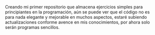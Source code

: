 Creando mi primer repositorio que almacena ejercicios simples para principiantes en la programación, aún se puede ver que el código no es para nada elegante y mejorable en muchos aspectos, estaré subiendo actualizaciones conforme avence en mis conocimientos, por ahora solo serán programas sencillos. 
